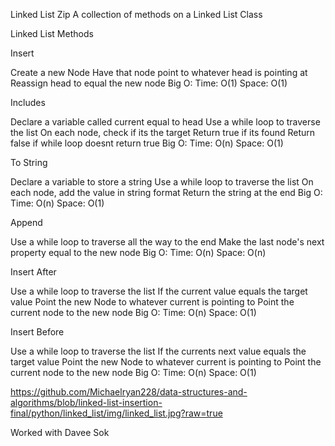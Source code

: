 Linked List Zip
A collection of methods on a Linked List Class

Linked List Methods

Insert

Create a new Node
Have that node point to whatever head is pointing at
Reassign head to equal the new node
Big O:
Time: O(1)
Space: O(1)

Includes

Declare a variable called current equal to head
Use a while loop to traverse the list
On each node, check if its the target
Return true if its found
Return false if while loop doesnt return true
Big O:
Time: O(n)
Space: O(1)

To String

Declare a variable to store a string
Use a while loop to traverse the list
On each node, add the value in string format
Return the string at the end
Big O:
Time: O(n)
Space: O(1)

Append

Use a while loop to traverse all the way to the end
Make the last node's next property equal to the new node
Big O:
Time: O(n)
Space: O(n)

Insert After

Use a while loop to traverse the list
If the current value equals the target value
Point the new Node to whatever current is pointing to
Point the current node to the new node
Big O:
Time: O(n)
Space: O(1)

Insert Before

Use a while loop to traverse the list
If the currents next value equals the target value
Point the new Node to whatever current is pointing to
Point the current node to the new node
Big O:
Time: O(n)
Space: O(1)

https://github.com/Michaelryan228/data-structures-and-algorithms/blob/linked-list-insertion-final/python/linked_list/img/linked_list.jpg?raw=true

Worked with Davee Sok
